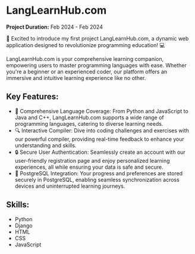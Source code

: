 # LangLearnHub.com

**Project Duration:** Feb 2024 - Feb 2024

🚀 Excited to introduce my first project LangLearnHub.com, a dynamic web application designed to revolutionize programming education! 💻

LangLearnHub.com is your comprehensive learning companion, empowering users to master programming languages with ease. Whether you're a beginner or an experienced coder, our platform offers an immersive and intuitive learning experience like no other.

## Key Features:
- 🎯 Comprehensive Language Coverage: From Python and JavaScript to Java and C++, LangLearnHub.com supports a wide range of programming languages, catering to diverse learning needs.
- 🔍 Interactive Compiler: Dive into coding challenges and exercises with our powerful compiler, providing real-time feedback to enhance your understanding and skills.
- 🔒 Secure User Authentication: Seamlessly create an account with our user-friendly registration page and enjoy personalized learning experiences, all while ensuring your data is safe and secure.
- 💾 PostgreSQL Integration: Your progress and preferences are stored securely in PostgreSQL, enabling seamless synchronization across devices and uninterrupted learning journeys.

## Skills:
- Python
- Django
- HTML
- CSS
- JavaScript
